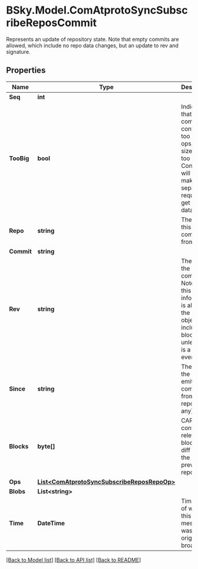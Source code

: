 # BSky.Model.ComAtprotoSyncSubscribeReposCommit
Represents an update of repository state. Note that empty commits are allowed, which include no repo data changes, but an update to rev and signature.

## Properties

Name | Type | Description | Notes
------------ | ------------- | ------------- | -------------
**Seq** | **int** |  | 
**TooBig** | **bool** | Indicates that this commit contained too many ops, or data size was too large. Consumers will need to make a separate request to get missing data. | 
**Repo** | **string** | The repo this event comes from. | 
**Commit** | **string** |  | 
**Rev** | **string** | The rev of the emitted commit. Note that this information is also in the commit object included in blocks, unless this is a tooBig event. | 
**Since** | **string** | The rev of the last emitted commit from this repo (if any). | 
**Blocks** | **byte[]** | CAR file containing relevant blocks, as a diff since the previous repo state. | 
**Ops** | [**List&lt;ComAtprotoSyncSubscribeReposRepoOp&gt;**](ComAtprotoSyncSubscribeReposRepoOp.md) |  | 
**Blobs** | **List&lt;string&gt;** |  | 
**Time** | **DateTime** | Timestamp of when this message was originally broadcast. | 

[[Back to Model list]](../README.md#documentation-for-models) [[Back to API list]](../README.md#documentation-for-api-endpoints) [[Back to README]](../README.md)

